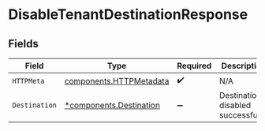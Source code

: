 # DisableTenantDestinationResponse


## Fields

| Field                                                              | Type                                                               | Required                                                           | Description                                                        |
| ------------------------------------------------------------------ | ------------------------------------------------------------------ | ------------------------------------------------------------------ | ------------------------------------------------------------------ |
| `HTTPMeta`                                                         | [components.HTTPMetadata](../../models/components/httpmetadata.md) | :heavy_check_mark:                                                 | N/A                                                                |
| `Destination`                                                      | [*components.Destination](../../models/components/destination.md)  | :heavy_minus_sign:                                                 | Destination disabled successfully.                                 |